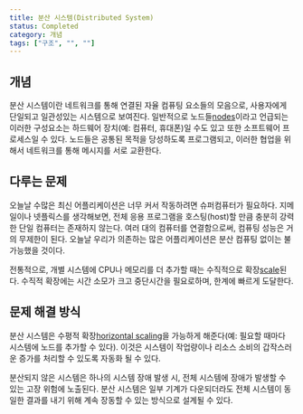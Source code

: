 ```yaml
---
title: 분산 시스템(Distributed System)
status: Completed
category: 개념
tags: ["구조", "", ""]
---
```


## 개념

분산 시스템이란 네트워크를 통해 연결된 자율 컴퓨팅 요소들의 모음으로,
사용자에게 단일되고 일관성있는 시스템으로 보여진다.
일반적으로 노드들[nodes](/nodes/)이라고 언급되는 이러한 구성요소는
하드웨어 장치(예: 컴퓨터, 휴대폰)일 수도 있고 또한 소프트웨어 프로세스일 수 있다.
노드들은 공통된 목적을 당성하도록 프로그램되고,
이러한 협업을 위해서 네트워크를 통해 메시지를 서로 교환한다.

## 다루는 문제

오늘날 수많은 최신 어플리케이션은 너무 커서 작동하려면 슈퍼컴퓨터가 필요하다.
지메일이나 넷플릭스를 생각해보면, 전체 응용 프로그램을 호스팅(host)할 만큼 충분히 강력한 단일 컴퓨터는 존재하지 않는다.
여러 대의 컴퓨터를 연결함으로써, 컴퓨팅 성능은 거의 무제한이 된다.
오늘날 우리가 의존하는 많은 어플리케이션은 분산 컴퓨팅 없이는 불가능했을 것이다.

전통적으로, 개별 시스템에 CPU나 메모리를 더 추가할 때는 수직적으로 확장[scale](/scalability/)된다. 
수직적 확장에는 시간 소모가 크고 중단시간을 필요로하며, 한계에 빠르게 도달한다. 

## 문제 해결 방식

분산 시스템은 수평적 확장[horizontal scaling](/horizontal-scaling/)을 가능하게 해준다(예: 필요할 때마다 시스템에 노드를 추가할 수 있다).
이것은 시스템이 작업량이나 리소스 소비의 갑작스러운 증가를 처리할 수 있도록 자동화 될 수 있다.

분산되지 않은 시스템은 하나의 시스템 장애 발생 시, 전체 시스템에 장애가 발생할 수 있는 고장 위험에 노출된다.
분산 시스템은 일부 기계가 다운되더라도 전체 시스템이 동일한 결과를 내기 위해 계속 장동할 수 있는 방식으로 설계될 수 있다.
